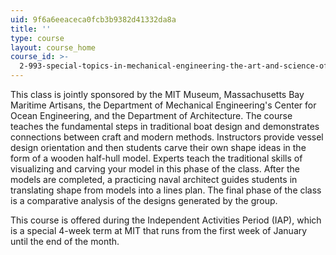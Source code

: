 ```yaml
---
uid: 9f6a6eeaceca0fcb3b9382d41332da8a
title: ''
type: course
layout: course_home
course_id: >-
  2-993-special-topics-in-mechanical-engineering-the-art-and-science-of-boat-design-january-iap-2007
---
```

This class is jointly sponsored by the MIT Museum, Massachusetts Bay Maritime Artisans, the Department of Mechanical Engineering's Center for Ocean Engineering, and the Department of Architecture. The course teaches the fundamental steps in traditional boat design and demonstrates connections between craft and modern methods. Instructors provide vessel design orientation and then students carve their own shape ideas in the form of a wooden half-hull model. Experts teach the traditional skills of visualizing and carving your model in this phase of the class. After the models are completed, a practicing naval architect guides students in translating shape from models into a lines plan. The final phase of the class is a comparative analysis of the designs generated by the group.

This course is offered during the Independent Activities Period (IAP), which is a special 4-week term at MIT that runs from the first week of January until the end of the month.

